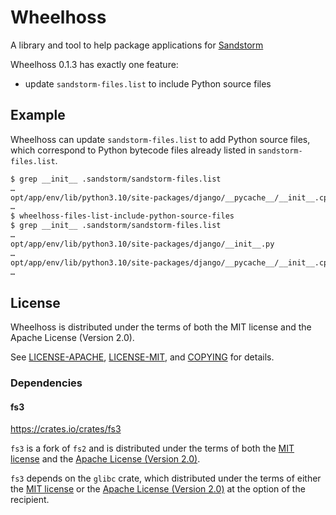 # Wheelhoss

A library and tool to help package applications for [Sandstorm](https://sandstorm.io)

Wheelhoss 0.1.3 has exactly one feature:

- update `sandstorm-files.list` to include Python source files

## Example

Wheelhoss can update `sandstorm-files.list` to add Python source files, which
correspond to Python bytecode files already listed in `sandstorm-files.list`.

```bash
$ grep __init__ .sandstorm/sandstorm-files.list
…
opt/app/env/lib/python3.10/site-packages/django/__pycache__/__init__.cpython-310.pyc
…
$ wheelhoss-files-list-include-python-source-files
$ grep __init__ .sandstorm/sandstorm-files.list
…
opt/app/env/lib/python3.10/site-packages/django/__init__.py
…
opt/app/env/lib/python3.10/site-packages/django/__pycache__/__init__.cpython-310.pyc
…
```

## License

Wheelhoss is distributed under the terms of both the MIT license and the Apache
License (Version 2.0).

See [LICENSE-APACHE](LICENSE-APACHE), [LICENSE-MIT](LICENSE-MIT), and
[COPYING](COPYING) for details.

### Dependencies

#### fs3

https://crates.io/crates/fs3

`fs3` is a fork of `fs2` and is distributed under the terms of both the [MIT
license](https://github.com/oxidecomputer/fs3-rs/blob/0.5.0/LICENSE-MIT) and
the [Apache License (Version
2.0)](https://github.com/oxidecomputer/fs3-rs/blob/0.5.0/LICENSE-APACHE).

`fs3` depends on the `glibc` crate, which distributed under the terms of either
the [MIT license](https://github.com/rust-lang/libc/blob/0.2.117/LICENSE-MIT)
or the [Apache License (Version
2.0)](https://github.com/rust-lang/libc/blob/0.2.117/LICENSE-APACHE) at the
option of the recipient.
